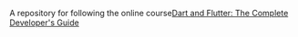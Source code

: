 A repository for following the online course[Dart and Flutter: The Complete Developer's Guide]([https://www.example.com](https://www.udemy.com/course/dart-and-flutter-the-complete-developers-guide/))
